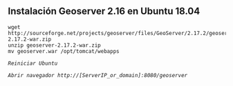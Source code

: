 ## Instalación Geoserver 2.16 en Ubuntu 18.04

```
wget http://sourceforge.net/projects/geoserver/files/GeoServer/2.17.2/geoserver-2.17.2-war.zip
unzip geoserver-2.17.2-war.zip
mv geoserver.war /opt/tomcat/webapps
```
*`Reiniciar Ubuntu`*

*`Abrir navegador http://[ServerIP_or_domain]:8080/geoserver`* 
